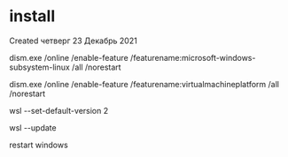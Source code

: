 # install
Created четверг 23 Декабрь 2021

dism.exe /online /enable-feature /featurename:microsoft-windows-subsystem-linux /all /norestart

dism.exe /online /enable-feature /featurename:virtualmachineplatform /all /norestart

wsl --set-default-version 2

wsl --update

restart windows

